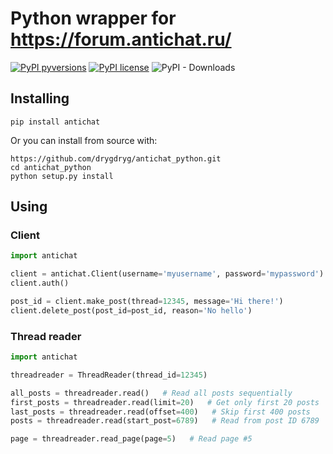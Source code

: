 # Python wrapper for https://forum.antichat.ru/
[![PyPI pyversions](https://img.shields.io/pypi/pyversions/antichat.svg)](https://pypi.python.org/pypi/antichat/)
[![PyPI license](https://img.shields.io/pypi/l/antichat.svg)](https://pypi.python.org/pypi/antichat/)
![PyPI - Downloads](https://img.shields.io/pypi/dm/antichat)
## Installing
```
pip install antichat
```
Or you can install from source with:
```
https://github.com/drygdryg/antichat_python.git
cd antichat_python
python setup.py install
```
## Using
### Client
```python
import antichat

client = antichat.Client(username='myusername', password='mypassword')
client.auth()

post_id = client.make_post(thread=12345, message='Hi there!')
client.delete_post(post_id=post_id, reason='No hello')
```
### Thread reader
```python
import antichat

threadreader = ThreadReader(thread_id=12345)

all_posts = threadreader.read()   # Read all posts sequentially
first_posts = threadreader.read(limit=20)   # Get only first 20 posts
last_posts = threadreader.read(offset=400)   # Skip first 400 posts
posts = threadreader.read(start_post=6789)   # Read from post ID 6789

page = threadreader.read_page(page=5)   # Read page #5
```

